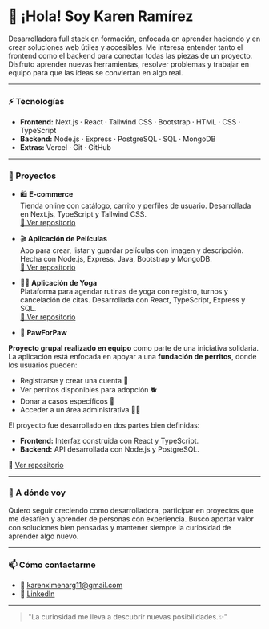 # 👋 ¡Hola! Soy Karen Ramírez

Desarrolladora full stack en formación, enfocada en aprender haciendo y en crear soluciones web útiles y accesibles. Me interesa entender tanto el frontend como el backend para conectar todas las piezas de un proyecto. Disfruto aprender nuevas herramientas, resolver problemas y trabajar en equipo para que las ideas se conviertan en algo real.

---

### ⚡ Tecnologías

- **Frontend:** Next.js · React · Tailwind CSS · Bootstrap · HTML · CSS · TypeScript
- **Backend:** Node.js · Express · PostgreSQL · SQL · MongoDB
- **Extras:** Vercel · Git · GitHub

---

### 🌱 Proyectos

- 🛍️ **E-commerce**  
  Tienda online con catálogo, carrito y perfiles de usuario. Desarrollada en Next.js, TypeScript y Tailwind CSS.  
  [🔗 Ver repositorio](https://github.com/kaxime/-E-commerce)

- 🎬 **Aplicación de Películas**  
  App para crear, listar y guardar películas con imagen y descripción. Hecha con Node.js, Express, Java, Bootstrap y MongoDB.  
  [🔗 Ver repositorio](https://github.com/kaxime/moviesApp)

- 🧘‍♀️ **Aplicación de Yoga**  
  Plataforma para agendar rutinas de yoga con registro, turnos y cancelación de citas. Desarrollada con React, TypeScript, Express y SQL.  
  [🔗 Ver repositorio](https://github.com/kaxime/AppYoga)

- 🐶 **PawForPaw**

**Proyecto grupal realizado en equipo** como parte de una iniciativa solidaria. La aplicación está enfocada en apoyar a una **fundación de perritos**, donde los usuarios pueden:

- Registrarse y crear una cuenta 🐾  
- Ver perritos disponibles para adopción 🐕  
- Donar a casos específicos 💖  
- Acceder a un área administrativa 👩‍💼  

El proyecto fue desarrollado en dos partes bien definidas:
- **Frontend:** Interfaz construida con React y TypeScript.
- **Backend:** API desarrollada con Node.js y PostgreSQL.

🔗 [Ver repositorio](https://github.com/tomasbisio98/front-pawforpaw)

---

### 🎯 A dónde voy

Quiero seguir creciendo como desarrolladora, participar en proyectos que me desafíen y aprender de personas con experiencia. Busco aportar valor con soluciones bien pensadas y mantener siempre la curiosidad de aprender algo nuevo.

---

### 📫 Cómo contactarme

- 📧 [karenximenarg11@gmail.com](mailto:karenximenarg11@gmail.com)
- 💼 [LinkedIn](www.linkedin.com/in/ximena-ramirez-4b9a52373)

---

> "La curiosidad me lleva a descubrir nuevas posibilidades.✨"
